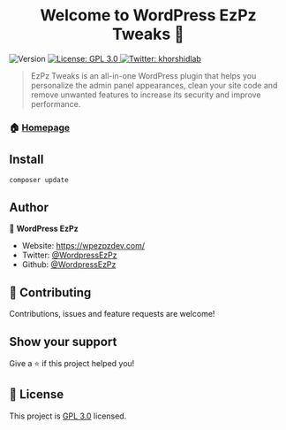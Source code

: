 <h1 align="center">Welcome to WordPress EzPz Tweaks 👋</h1>
<p>
  <img alt="Version" src="https://img.shields.io/badge/version-1.0.0-blue.svg?cacheSeconds=2592000" />
  <a href="http://www.gnu.org/licenses/gpl-3.0.txt" target="_blank">
    <img alt="License: GPL 3.0" src="https://img.shields.io/badge/License-GPL 3.0-yellow.svg" />
  </a>
  <a href="https://twitter.com/wordpressezpz" target="_blank">
    <img alt="Twitter: khorshidlab" src="https://img.shields.io/twitter/follow/WordpressEzPz.svg?style=social" />
  </a>
</p>

> EzPz Tweaks is an all-in-one WordPress plugin that helps you personalize the admin panel appearances, clean your site code and remove unwanted features to increase its security and improve performance.

### 🏠 [Homepage](https://wpezpzdev.com/)

## Install

```sh
composer update
```

## Author

👤 **WordPress EzPz**

* Website: https://wpezpzdev.com/
* Twitter: [@WordpressEzPz](https://twitter.com/wordpressezpz)
* Github: [@WordpressEzPz](https://github.com/WordpressEzPz)

## 🤝 Contributing

Contributions, issues and feature requests are welcome!

## Show your support

Give a ⭐️ if this project helped you!

## 📝 License

This project is [GPL 3.0](http://www.gnu.org/licenses/gpl-3.0.txt) licensed.
